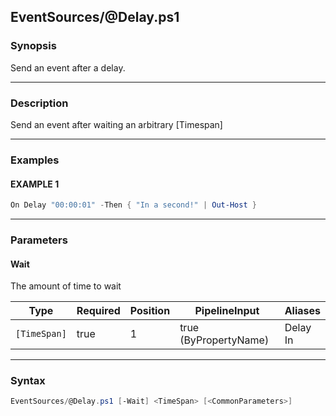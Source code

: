EventSources/@Delay.ps1
-----------------------




### Synopsis
Send an event after a delay.



---


### Description

Send an event after waiting an arbitrary [Timespan]



---


### Examples
#### EXAMPLE 1
```PowerShell
On Delay "00:00:01" -Then { "In a second!" | Out-Host }
```



---


### Parameters
#### **Wait**

The amount of time to wait






|Type        |Required|Position|PipelineInput        |Aliases     |
|------------|--------|--------|---------------------|------------|
|`[TimeSpan]`|true    |1       |true (ByPropertyName)|Delay<br/>In|





---


### Syntax
```PowerShell
EventSources/@Delay.ps1 [-Wait] <TimeSpan> [<CommonParameters>]
```
